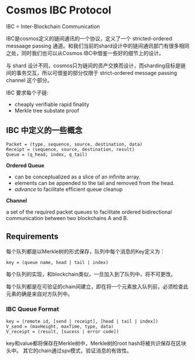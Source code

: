 # Cosmos IBC Protocol

IBC = Inter-Blockchain Communication

IBC是cosmos定义的链间通讯的一个协议，定义了一个 stricted-ordered messaage passing 通道。和我们当前的shard设计中的链间通讯部门有很多相同之处，同时我们也可以从Cosmos IBC中借鉴一些好的细节上的设计。

与 shard 设计不同，cosmos只为链间的资产交换而设计，而sharding目标是链间的事务交互，所以可借鉴的部分仅限于 strict-ordered message passing channel 这个部分。

IBC 要求每个子链:

* cheaply verifiable rapid finality
* Merkle tree substate proof


## IBC 中定义的一些概念

```
Packet = (type, sequence, source, destination, data)
Receipt = (sequence, source, destination, result)
Queue = (q_head, index, q_tail)
```

**Ordered Queue**

* can be conceptualized as a slice of an infinite array.
* elements can be appended to the tail and removed from the head.
* *advance* to facilitate efficient queue cleanup

**Channel**

a set of the required packet queues to facilitate ordered bidirectional communication between two blockchains A and B.


## Requirements

每个队列都是以Merkle树的形式保存，队列中每个消息的Key定义为：

```
key = (queue name, head | tail | index)
```

每个队列的实现，和blockchain类似，一旦加入到了队列中，将不可更改。

每个队列都是在可验证的chain间建立，即在将一个元素放入队列前，必须检查此元素的确是来自对方队列中。


### IBC Queue Format

```
key = (remote id, [send | receipt], [head | tail | index])
V_send = (maxHeight, maxTime, type, data)
V_receipt = (result, [sucess | error code])
```

key和value都将保存在Merkle树中，Merkle树的root hash将被共识保存在区块头中。
其它的chain通过spv模式，验证消息的有效性。


